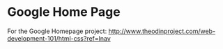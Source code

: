 Google Home Page
==========

For the Google Homepage project:
http://www.theodinproject.com/web-development-101/html-css?ref=lnav
